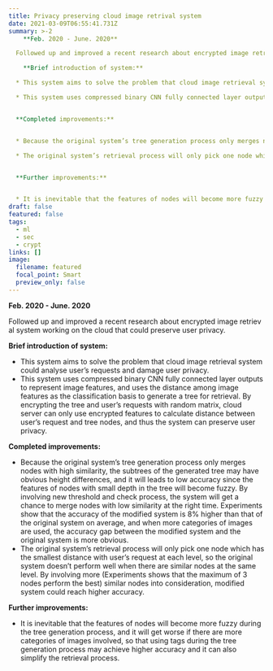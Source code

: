 ```yaml
---
title: Privacy preserving cloud image retrival system
date: 2021-03-09T06:55:41.731Z
summary: >-2
    **Feb. 2020 - June. 2020**

  Followed up and improved a recent research about encrypted image retrieval system working on the cloud that could preserve user privacy.

    **Brief introduction of system:**

  * This system aims to solve the problem that cloud image retrieval system could analyse user’s requests and damage user privacy.

  * This system uses compressed binary CNN fully connected layer outputs to represent image features, and uses the distance among image features as the classification basis to generate a tree for retrieval. By encrypting the tree and user’s requests with random matrix, cloud server can only use encrypted features to calculate distance between user’s request and tree nodes, and thus the system can preserve user privacy.


  **Completed improvements:**


  * Because the original system’s tree generation process only merges nodes with high similarity, the subtrees of the generated tree may have obvious height differences, and it will leads to low accuracy since the features of nodes with small depth in the tree will become fuzzy. By involving new threshold and check process, the system will get a chance to merge nodes with low similarity at the right time. Experiments show that the accuracy of the modified system is 8% higher than that of the original system on average, and when more categories of images are used, the accuracy gap between the modified system and the original system is more obvious. 

  * The original system’s retrieval process will only pick one node which has the smallest distance with user’s request at each level, so the original system doesn’t perform well when there are similar nodes at the same level. By involving more (Experiments shows that the maximum of 3 nodes perform the best) similar nodes into consideration, modified system could reach higher accuracy.


  **Further improvements:**


  * It is inevitable that the features of nodes will become more fuzzy during the tree generation process, and it will get worse if there are more categories of images involved, so that using tags during the tree generation process may achieve higher accuracy and it can also simplify the retrieval process.
draft: false
featured: false
tags:
  - ml
  - sec
  - crypt
links: []
image:
  filename: featured
  focal_point: Smart
  preview_only: false
---
```

  **Feb. 2020 - June. 2020**

Followed up and improved a recent research about encrypted image retrieval system working on the cloud that could preserve user privacy.

  **Brief introduction of system:**

* This system aims to solve the problem that cloud image retrieval system could analyse user’s requests and damage user privacy.
* This system uses compressed binary CNN fully connected layer outputs to represent image features, and uses the distance among image features as the classification basis to generate a tree for retrieval. By encrypting the tree and user’s requests with random matrix, cloud server can only use encrypted features to calculate distance between user’s request and tree nodes, and thus the system can preserve user privacy.

**Completed improvements:**

* Because the original system’s tree generation process only merges nodes with high similarity, the subtrees of the generated tree may have obvious height differences, and it will leads to low accuracy since the features of nodes with small depth in the tree will become fuzzy. By involving new threshold and check process, the system will get a chance to merge nodes with low similarity at the right time. Experiments show that the accuracy of the modified system is 8% higher than that of the original system on average, and when more categories of images are used, the accuracy gap between the modified system and the original system is more obvious. 
* The original system’s retrieval process will only pick one node which has the smallest distance with user’s request at each level, so the original system doesn’t perform well when there are similar nodes at the same level. By involving more (Experiments shows that the maximum of 3 nodes perform the best) similar nodes into consideration, modified system could reach higher accuracy.

**Further improvements:**

* It is inevitable that the features of nodes will become more fuzzy during the tree generation process, and it will get worse if there are more categories of images involved, so that using tags during the tree generation process may achieve higher accuracy and it can also simplify the retrieval process.
